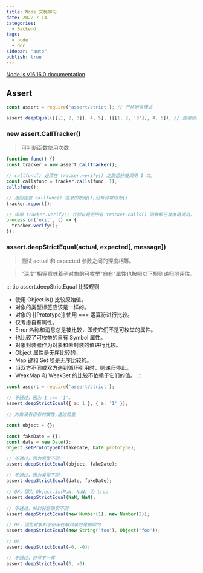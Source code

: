 ```yaml
---
title: Node 文档学习
date: 2022-7-14
categories:
  - Backend
tags:
  - node
  - doc
sidebar: "auto"
publish: true
---
```


[Node.js v16.16.0 documentation ](https://nodejs.org/dist/latest-v16.x/docs/api/)

## Assert

```js
const assert = require('assert/strict'); // 严格断言模式

assert.deepEqual([[[1, 2, 3]], 4, 5], [[[1, 2, '3']], 4, 5]); // 会输出两者不同的地方（+/-，颜色标识）
```

### new assert.CallTracker()

> 可判断函数使用次数

```js
function func() {}
const tracker = new assert.CallTracker();

// callfunc() 必须在 tracker.verify() 之前恰好被调用 1 次。
const callsfunc = tracker.calls(func, 1);
callsfunc();

// 返回包含 callfunc() 信息的数组(),没有异常则为[]
tracker.report(); 

// 调用 tracker.verify() 并验证是否所有 tracker.calls() 函数都已被准确调用。
process.on('exit', () => {
  tracker.verify();
});
```

### assert.deepStrictEqual(actual, expected[, message])

> 测试 actual 和 expected 参数之间的深度相等。 

> "深度"相等意味着子对象的可枚举"自有"属性也按照以下规则递归地评估。


::: tip assert.deepStrictEqual 比较规则
- 使用 Object.is() 比较原始值。
- 对象的类型标签应该是一样的。
- 对象的 [[Prototype]] 使用 === 运算符进行比较。
- 仅考虑自有属性。
- Error 名称和消息总是被比较，即使它们不是可枚举的属性。
- 也比较了可枚举的自有 Symbol 属性。
- 对象封装器作为对象和未封装的值进行比较。
- Object 属性是无序比较的。
- Map 键和 Set 项是无序比较的。
- 当双方不同或双方遇到循环引用时，则递归停止。
- WeakMap 和 WeakSet 的比较不依赖于它们的值。 
:::

```js
const assert = require('assert/strict');

// 不通过，因为 1 !== '1'。
assert.deepStrictEqual({ a: 1 }, { a: '1' });

// 对象没有自有的属性,通过检查

const object = {};

const fakeDate = {};
const date = new Date();
Object.setPrototypeOf(fakeDate, Date.prototype);

// 不通过，因为原型不同：
assert.deepStrictEqual(object, fakeDate);

// 不通过，因为类型不同：
assert.deepStrictEqual(date, fakeDate);

// OK，因为 Object.is(NaN, NaN) 为 true
assert.deepStrictEqual(NaN, NaN);

// 不通过，解封装后确实不同
assert.deepStrictEqual(new Number(1), new Number(2));

// OK，因为对象和字符串在解封装时是相同的
assert.deepStrictEqual(new String('foo'), Object('foo'));

// OK
assert.deepStrictEqual(-0, -0);

// 不通过，符号不一样
assert.deepStrictEqual(0, -0);


```


